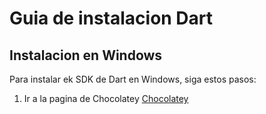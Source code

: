 # Guia de instalacion Dart

## Instalacion en Windows

Para instalar ek SDK de Dart en Windows, siga estos pasos:

1. Ir a la pagina de Chocolatey [Chocolatey](https://chocolatey.org/install)


